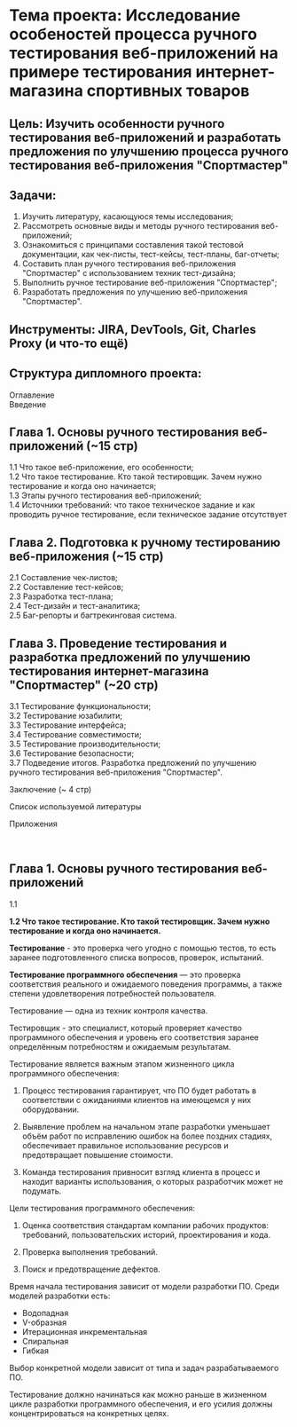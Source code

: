 # Тема проекта: Исследование особеностей процесса ручного тестирования веб-приложений на примере тестирования интернет-магазина спортивных товаров


## Цель: Изучить особенности ручного тестирования веб-приложений и разработать предложения по улучшению процесса ручного тестирования веб-приложения "Спортмастер"

## Задачи:
1. Изучить литературу, касающуюся темы исследования;
2. Рассмотреть основные виды и методы ручного тестирования веб-приложений;
3. Ознакомиться с принципами составления такой тестовой документации, как чек-листы, тест-кейсы, тест-планы, баг-отчеты;
4. Составить план ручного тестирования веб-приложения "Спортмастер" c использованием техник тест-дизайна;
5. Выполнить ручное тестирование веб-приложения "Спортмастер";
6. Разработать предложения по улучшению веб-приложения "Спортмастер".

## Инструменты: JIRA, DevTools, Git, Charles Proxy (и что-то ещё)

## Структура дипломного проекта:
Оглавление  
Введение  

## Глава 1. Основы ручного тестирования веб-приложений (~15 стр)

1.1 Что такое веб-приложение, его особенности;  
1.2 Что такое тестирование. Кто такой тестировщик. Зачем нужно тестирование и когда оно начинается;  
1.3 Этапы ручного тестирования веб-приложений;  
1.4 Источники требований: что такое техническое задание и как проводить ручное тестирование, если техническое задание отсутствует

## Глава 2. Подготовка к ручному тестированию веб-приложения (~15 стр)
2.1 Составление чек-листов;  
2.2 Составление тест-кейсов;  
2.3 Разработка тест-плана;  
2.4 Тест-дизайн и тест-аналитика;  
2.5 Баг-репорты и багтрекинговая система.

## Глава 3. Проведение тестирования и разработка предложений по улучшению тестирования интернет-магазина "Спортмастер" (~20 стр)
3.1 Тестирование функциональности;  
3.2 Тестирование юзабилити;  
3.3 Тестирование интерфейса;  
3.4 Тестирование совместимости;  
3.5 Тестирование производительности;  
3.6 Тестирование безопасности;  
3.7 Подведение итогов. Разработка предложений по улучшению ручного тестирования веб-приложения "Спортмастер".

Заключение (~ 4 стр)

Список используемой литературы

Приложения

<br>

## Глава 1. Основы ручного тестирования веб-приложений

1.1



**1.2 Что такое тестирование. Кто такой тестировщик. Зачем нужно тестирование и когда оно начинается.**

**Тестирование** - это проверка чего угодно с помощью тестов, то есть заранее подготовленного списка вопросов, проверок, испытаний.

**Тестирование программного обеспечения** — это проверка соответствия реального и ожидаемого поведения программы, а также степени удовлетворения
потребностей пользователя.

Тестирование — одна из техник контроля качества.

Тестировщик - это специалист, который проверяет качество программного обеспечения и уровень его соответствия заранее определённым потребностям и ожидаемым результатам.

Тестирование является важным этапом жизненного цикла программного обеспечения:

1. Процесс тестирования гарантирует, что ПО будет работать в соответствии с ожиданиями клиентов на имеющемся у них оборудовании.

2. Выявление проблем на начальном этапе разработки уменьшает объём работ по исправлению ошибок на более поздних стадиях, обеспечивает правильное использование ресурсов и предотвращает повышение стоимости.

3. Команда тестирования привносит взгляд клиента в процесс и находит варианты использования, о которых разработчик может не подумать.


Цели тестирования программного обеспечения:

1. Оценка соответствия стандартам компании рабочих продуктов: требований, пользовательских историй, проектирования и кода.

2. Проверка выполнения требований.

3. Поиск и предотвращение дефектов.


Время начала тестирования зависит от модели разработки ПО. Среди моделей разработки есть:

* Водопадная
* V-образная
* Итерационная инкрементальная
* Спиральная
* Гибкая

Выбор конкретной модели зависит от типа и задач разрабатываемого ПО.

Тестирование должно начинаться как можно раньше в жизненном цикле разработки программного обеспечения, и его усилия должны концентрироваться на конкретных целях.